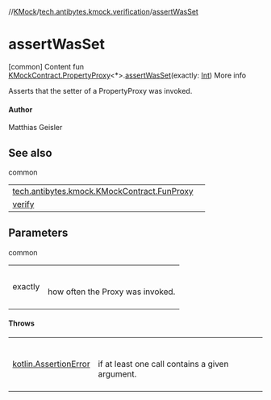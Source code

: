 //[KMock](../../index.md)/[tech.antibytes.kmock.verification](index.md)/[assertWasSet](assert-was-set.md)



# assertWasSet
[common]
Content
fun [KMockContract.PropertyProxy](../tech.antibytes.kmock/-k-mock-contract/-property-proxy/index.md)<*>.[assertWasSet](assert-was-set.md)(exactly: [Int](https://kotlinlang.org/api/latest/jvm/stdlib/kotlin/-int/index.html))
More info


Asserts that the setter of a PropertyProxy was invoked.



#### Author


Matthias Geisler



## See also

common

| | |
|---|---|
| <a name="tech.antibytes.kmock.verification//assertWasSet/tech.antibytes.kmock.KMockContract.PropertyProxy[*]#kotlin.Int/PointingToDeclaration/"></a>[tech.antibytes.kmock.KMockContract.FunProxy](../tech.antibytes.kmock/-k-mock-contract/-fun-proxy/index.md)| <a name="tech.antibytes.kmock.verification//assertWasSet/tech.antibytes.kmock.KMockContract.PropertyProxy[*]#kotlin.Int/PointingToDeclaration/"></a>|
| <a name="tech.antibytes.kmock.verification//assertWasSet/tech.antibytes.kmock.KMockContract.PropertyProxy[*]#kotlin.Int/PointingToDeclaration/"></a>[verify](verify.md)| <a name="tech.antibytes.kmock.verification//assertWasSet/tech.antibytes.kmock.KMockContract.PropertyProxy[*]#kotlin.Int/PointingToDeclaration/"></a>|



## Parameters

common

| | |
|---|---|
| <a name="tech.antibytes.kmock.verification//assertWasSet/tech.antibytes.kmock.KMockContract.PropertyProxy[*]#kotlin.Int/PointingToDeclaration/"></a>exactly| <a name="tech.antibytes.kmock.verification//assertWasSet/tech.antibytes.kmock.KMockContract.PropertyProxy[*]#kotlin.Int/PointingToDeclaration/"></a><br><br>how often the Proxy was invoked.<br><br>|



#### Throws

| | |
|---|---|
| <a name="tech.antibytes.kmock.verification//assertWasSet/tech.antibytes.kmock.KMockContract.PropertyProxy[*]#kotlin.Int/PointingToDeclaration/"></a>[kotlin.AssertionError](https://kotlinlang.org/api/latest/jvm/stdlib/kotlin/-assertion-error/index.html)| <a name="tech.antibytes.kmock.verification//assertWasSet/tech.antibytes.kmock.KMockContract.PropertyProxy[*]#kotlin.Int/PointingToDeclaration/"></a><br><br>if at least one call contains a given argument.<br><br>|
